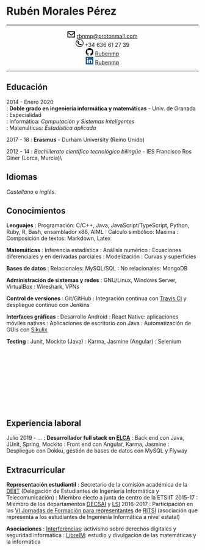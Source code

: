 Rubén Morales Pérez
===================


-----------------

<div style="text-align: center">

<img src="../img/message.png" width="20"/> rbnmp@protonmail.com \
<img src="../img/wa.jpg" width="20"/> +34 636 61 27 39 \
<img src="../img/github.png" width="20"/> [Rubenmp](https://github.com/Rubenmp) \
<img src="../img/linkedin.png" width="20"/> [Rubenmp](https://linkedin.com/in/rubén-morales-pérez)

</div>

-----------------



## Educación

<div>

2014 - Enero 2020\
:   **Doble grado en ingeniería informática y matemáticas** - Univ. de Granada
:   Especialidad\
    :   Informática: *Computación y Sistemas Inteligentes*\
    :   Matemáticas: *Estadística aplicada*

2017 - 18
:   **Erasmus** - Durham University (Reino Unido)

2012 - 14
:   *Bachillerato científico tecnológico bilingüe* - IES Francisco Ros Giner (Lorca, Murcia)\

</div>


## Idiomas

<div>

*Castellano* e *inglés*.

</div>


## Conocimientos

<div>

**Lenguajes**
:   Programación: C/C++, Java, JavaScript/TypeScript, Python, Ruby, R, Bash, ensamblador x86, AIML
:   Cálculo simbólico: Maxima
:   Composición de textos: Markdown, Latex

**Matemáticas**
:   Inferencia estadística
:   Análisis numérico
:   Ecuaciones diferenciales y en derivadas parciales
:   Modelización
:   Curvas y superficies

**Bases de datos**
:   Relacionales: MySQL/SQL
:   No relacionales: MongoDB

**Administración de sistemas y redes**
:   GNU/Linux, Windows Server, VirtualBox
:   Wireshark, VPNs

**Control de versiones**
:   Git/GitHub
:   Integración continua con [Travis CI](https://travis-ci.com/) y despliegue continuo con Jenkins

**Interfaces gráficas**
:   Desarrollo Android
:   React Native: aplicaciones móviles nativas
:   Aplicaciones de escritorio con Java
:   Automatización de GUIs con [Sikulix](https://github.com/Rubenmp/Charla-SikuliX)

**Testing**
:   Junit, Mockito (Java)
:   Karma, Jasmine (Angular)
:   Selenium

</div>

<div style="padding-top: 150px">

</div>

 
## Experiencia laboral

<div>

Julio 2019 - ...
:   **Desarrollador full stack en [ELCA](https://www.elca.ch/en)**
:	Back end con Java, JUnit, Spring, Mockito
:	Front end con Angular, Karma, Jasmine
:	Despliegue con Dokku, gestión de bases de datos con MySQL y Flyway

</div>


## Extracurricular

<div>

**Representación estudiantil**
:   Secretario de la comisión académica de la [DEIIT](http://deiit.ugr.es/) (Delegación de Estudiantes de Ingeniería Informática y Telecomunicación)
:   Miembro electo a junta de centro de la ETSIIT 2015-17
:   Miembro de los departamentos [DECSAI](http://decsai.ugr.es/) y [LSI](https://lsi.ugr.es/lsi/) 2016-2017
:   Participación en las [VI Jornadas de Formación para representantes](http://ritsi.org/noticias/vi-jornadas-de-formacion/) de [RITSI](http://ritsi.org/) (asociación que representa a los estudiantes de Ingeniería Informática a nivel estatal)


**Asociaciones**
:   [Interferencias](https://interferencias.tech/): activismo sobre derechos digitales y seguridad informática
:   [LibreIM](https://libreim.github.io/): estudio y divulgación de las matemáticas y la informática

</div>
